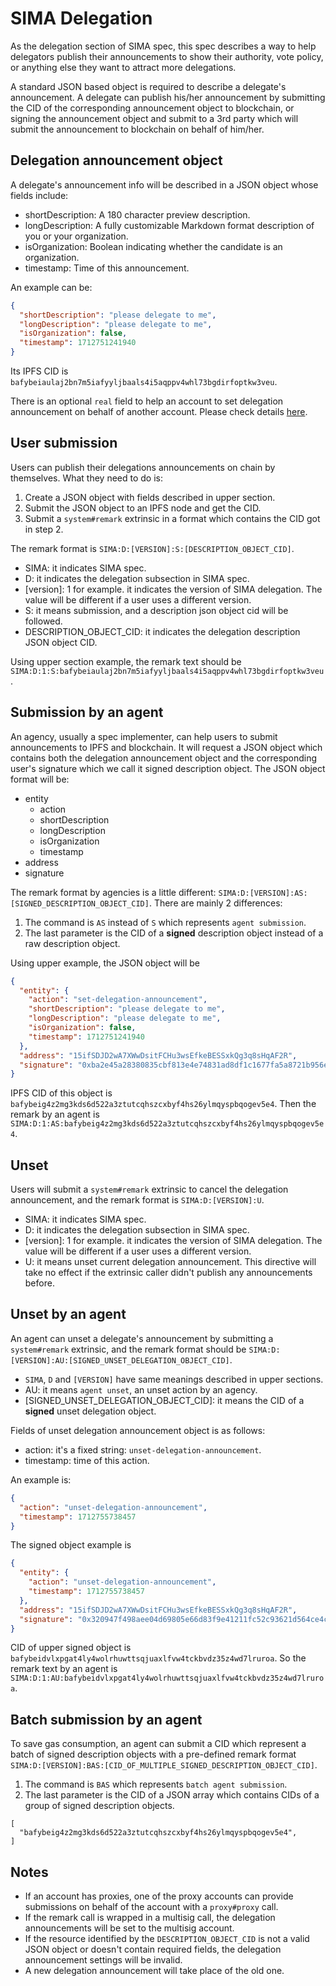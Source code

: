 # SIMA Delegation

As the delegation section of SIMA spec, this spec describes a way to help delegators publish their announcements to
show their authority, vote policy, or anything else they want to attract more delegations.

A standard JSON based object is required to describe a delegate's announcement. A delegate can publish his/her
announcement by submitting the CID of the corresponding announcement object to blockchain, or signing the announcement
object and submit to a 3rd party which will submit the announcement to blockchain on behalf of him/her.

## Delegation announcement object

A delegate's announcement info will be described in a JSON object whose fields include:

- shortDescription: A 180 character preview description.
- longDescription: A fully customizable Markdown format description of you or your organization.
- isOrganization: Boolean indicating whether the candidate is an organization.
- timestamp: Time of this announcement.

An example can be:

```json
{
  "shortDescription": "please delegate to me",
  "longDescription": "please delegate to me",
  "isOrganization": false,
  "timestamp": 1712751241940
}
```

Its IPFS CID is `bafybeiaulaj2bn7m5iafyyljbaals4i5aqppv4whl73bgdirfoptkw3veu`.

There is an optional `real` field to help an account to set delegation announcement on behalf of another account. Please
check details [here](../../common/authority.md).

## User submission

Users can publish their delegations announcements on chain by themselves. What they need to do is:

1. Create a JSON object with fields described in upper section.
2. Submit the JSON object to an IPFS node and get the CID.
3. Submit a `system#remark` extrinsic in a format which contains the CID got in step 2.

The remark format is `SIMA:D:[VERSION]:S:[DESCRIPTION_OBJECT_CID]`.

- SIMA: it indicates SIMA spec.
- D: it indicates the delegation subsection in SIMA spec.
- [version]: 1 for example. it indicates the version of SIMA delegation. The value will be different if a user uses a
  different version.
- S: it means submission, and a description json object cid will be followed.
- DESCRIPTION_OBJECT_CID: it indicates the delegation description JSON object CID.

Using upper section example, the remark text should be
`SIMA:D:1:S:bafybeiaulaj2bn7m5iafyyljbaals4i5aqppv4whl73bgdirfoptkw3veu`.

## Submission by an agent

An agency, usually a spec implementer, can help users to submit announcements to IPFS and blockchain. It will request a
JSON object which contains both the delegation announcement object and the corresponding user's signature which we call
it signed description object. The JSON object format will be:

- entity
    - action
    - shortDescription
    - longDescription
    - isOrganization
    - timestamp
- address
- signature

The remark format by agencies is a little different: `SIMA:D:[VERSION]:AS:[SIGNED_DESCRIPTION_OBJECT_CID]`. There are
mainly 2 differences:

1. The command is `AS` instead of `S` which represents `agent submission`.
2. The last parameter is the CID of a **signed** description object instead of a raw description object.

Using upper example, the JSON object will be

```json
{
  "entity": {
    "action": "set-delegation-announcement",
    "shortDescription": "please delegate to me",
    "longDescription": "please delegate to me",
    "isOrganization": false,
    "timestamp": 1712751241940
  },
  "address": "15ifSDJD2wA7XWwDsitFCHu3wsEfkeBESSxkQg3q8sHqAF2R",
  "signature": "0xba2e45a28380835cbf813e4e74831ad8df1c1677fa5a8721b956e10e320a9f7c83fa0dee7a318458a43e18e0fb1c9690f8d333229032118db7b6d9aad8916881"
}
```

IPFS CID of this object is `bafybeig4z2mg3kds6d522a3ztutcqhszcxbyf4hs26ylmqyspbqogev5e4`. Then the remark by an agent is
`SIMA:D:1:AS:bafybeig4z2mg3kds6d522a3ztutcqhszcxbyf4hs26ylmqyspbqogev5e4`.

## Unset

Users will submit a `system#remark` extrinsic to cancel the delegation announcement, and the remark format
is `SIMA:D:[VERSION]:U`.

- SIMA: it indicates SIMA spec.
- D: it indicates the delegation subsection in SIMA spec.
- [version]: 1 for example. it indicates the version of SIMA delegation. The value will be different if a user uses a
  different version.
- U: it means unset current delegation announcement. This directive will take no effect if the extrinsic caller didn't
  publish any announcements before.

## Unset by an agent

An agent can unset a delegate's announcement by submitting a `system#remark` extrinsic, and the remark format should
be `SIMA:D:[VERSION]:AU:[SIGNED_UNSET_DELEGATION_OBJECT_CID]`.

- `SIMA`, `D` and `[VERSION]` have same meanings described in upper sections.
- AU: it means `agent unset`, an unset action by an agency.
- [SIGNED_UNSET_DELEGATION_OBJECT_CID]: it means the CID of a **signed** unset delegation object.

Fields of unset delegation announcement object is as follows:

- action: it's a fixed string: `unset-delegation-announcement`.
- timestamp: time of this action.

An example is:

```json
{
  "action": "unset-delegation-announcement",
  "timestamp": 1712755738457
}
```

The signed object example is

```json
{
  "entity": {
    "action": "unset-delegation-announcement",
    "timestamp": 1712755738457
  },
  "address": "15ifSDJD2wA7XWwDsitFCHu3wsEfkeBESSxkQg3q8sHqAF2R",
  "signature": "0x320947f498aee04d69805e66d83f9e41211fc52c93621d564ce4cca5af382c3fe041900484bbe593af0d896f83b3e3ff1baddf398a94f2e32d67c390b1e4a980"
}
```

CID of upper signed object is `bafybeidvlxpgat4ly4wolrhuwttsqjuaxlfvw4tckbvdz35z4wd7lruroa`. So the remark text by an
agent is `SIMA:D:1:AU:bafybeidvlxpgat4ly4wolrhuwttsqjuaxlfvw4tckbvdz35z4wd7lruroa`.

## Batch submission by an agent

To save gas consumption, an agent can submit a CID which represent a batch of signed description objects with a
pre-defined remark format `SIMA:D:[VERSION]:BAS:[CID_OF_MULTIPLE_SIGNED_DESCRIPTION_OBJECT_CID]`.

1. The command is `BAS` which represents `batch agent submission`.
2. The last parameter is the CID of a JSON array which contains CIDs of a group of signed description objects.

```jsonld=
[
  "bafybeig4z2mg3kds6d522a3ztutcqhszcxbyf4hs26ylmqyspbqogev5e4",
]
```

## Notes

- If an account has proxies, one of the proxy accounts can provide submissions on behalf of the account with
  a `proxy#proxy` call.
- If the remark call is wrapped in a multisig call, the delegation announcements will be set to the multisig account.
- If the resource identified by the `DESCRIPTION_OBJECT_CID` is not a valid JSON object or doesn't contain required
  fields, the delegation announcement settings will be invalid.
- A new delegation announcement will take place of the old one.
